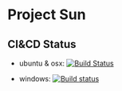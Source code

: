 Project Sun
===========

## CI&CD Status ##

* ubuntu & osx: [![Build Status](https://travis-ci.org/francissuen/Sun.svg?branch=master)](https://travis-ci.org/francissuen/Sun)

* windows: [![Build status](https://ci.appveyor.com/api/projects/status/b6nvibpg09er9hod/branch/master?svg=true)](https://ci.appveyor.com/project/francissuen/sun/branch/master)
